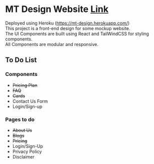 # MT Design Website [Link](https://mt-design.herokuapp.com/)
Deployed using Heroku (https://mt-design.herokuapp.com/) \
This project is a front-end design for some mockup website. \
The UI Components are built using React and TailWindCSS for styling components. \
All Components are modular and responsive. 



## To Do List

### Components 
- <s>Pricing Plan</s>
- <s>FAQ</s>
- <s>Cards</s> 
- Contact Us Form
- Login/Sign-up 



### Pages to do
- <s>About Us</s>
- <s>Blogs</s>
- <s>Pricing</s>
- Login/Sign-Up
- Privacy Policy
- Disclaimer 




